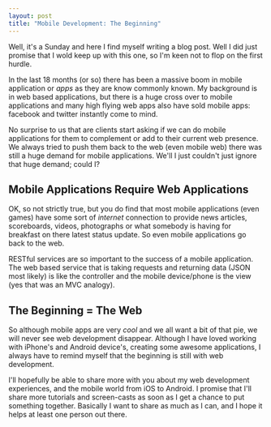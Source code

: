 ```yaml
--- 
layout: post 
title: "Mobile Development: The Beginning"
--- 
```


Well, it's a Sunday and here I find myself writing a blog post. Well I did just promise that I wold keep up with this one, so I'm keen not to flop on the first hurdle.

In the last 18 months (or so) there has been a massive boom in mobile application or *apps* as they are know commonly known. My background is in web based applications, but there is a huge cross over to mobile applications and many high flying web apps also have sold mobile apps: facebook and twitter instantly come to mind.  

No surprise to us that are clients start asking if we can do mobile applications for them to complement or add to their current web presence. We always tried to push them back to the web (even mobile web) there was still a huge demand for mobile applications. We'll I just couldn't just ignore that huge demand; could I?

Mobile Applications Require Web Applications
--------------------------------------------
OK, so not strictly true, but you do find that most mobile applications (even games) have some sort of *internet* connection to provide news articles, scoreboards, videos, photographs or what somebody is having for breakfast on there latest status update. So even mobile applications go back to the web.

RESTful services are so important to the success of a mobile application. The web based service that is taking requests and returning data (JSON most likely) is like the controller and the mobile device/phone is the view (yes that was an MVC analogy). 

The Beginning = The Web
-----------------------
So although mobile apps are very *cool* and we all want a bit of that pie, we will never see web development disappear. Although I have loved working with iPhone's and Android device's, creating some awesome applications, I always have to remind myself that the beginning is still with web development. 

I'll hopefully be able to share more with you about my web development experiences, and the mobile world from iOS to Android. I promise that I'll share more tutorials and screen-casts as soon as I get a chance to put something together. Basically I want to share as much as I can, and I hope it helps at least one person out there.